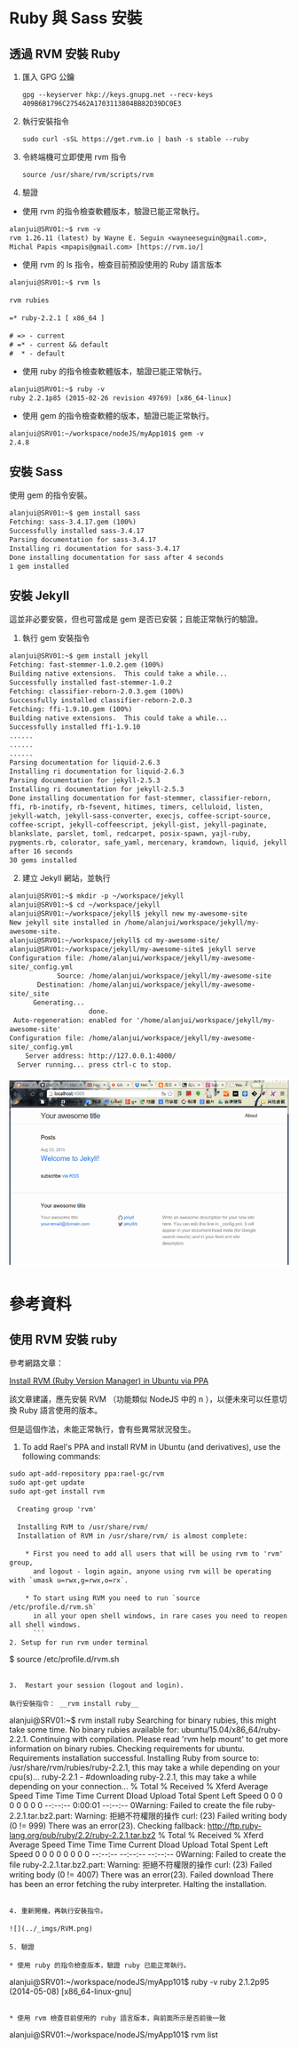 Ruby 與 Sass 安裝
==============

## 透過 RVM 安裝 Ruby

1. 匯入 GPG 公鑰
    ```
    gpg --keyserver hkp://keys.gnupg.net --recv-keys 409B6B1796C275462A1703113804BB82D39DC0E3
    ```

2. 執行安裝指令
    ```
    sudo curl -sSL https://get.rvm.io | bash -s stable --ruby
    ```

3. 令終端機可立即使用 rvm 指令
    ```
    source /usr/share/rvm/scripts/rvm
    ```

4. 驗證

  * 使用 rvm 的指令檢查軟體版本，驗證已能正常執行。

  ```
  alanjui@SRV01:~$ rvm -v
  rvm 1.26.11 (latest) by Wayne E. Seguin <wayneeseguin@gmail.com>, Michal Papis <mpapis@gmail.com> [https://rvm.io/]
  ```

  * 使用 rvm 的 ls 指令，檢查目前預設使用的 Ruby 語言版本

  ```
  alanjui@SRV01:~$ rvm ls

  rvm rubies

  =* ruby-2.2.1 [ x86_64 ]

  # => - current
  # =* - current && default
  #  * - default
  ```

  * 使用 ruby 的指令檢查軟體版本，驗證已能正常執行。

  ```
  alanjui@SRV01:~$ ruby -v
  ruby 2.2.1p85 (2015-02-26 revision 49769) [x86_64-linux]

  ```

  * 使用 gem 的指令檢查軟體的版本，驗證已能正常執行。

  ```
  alanjui@SRV01:~/workspace/nodeJS/myApp101$ gem -v
  2.4.8
  ```

## 安裝 Sass

使用 gem 的指令安裝。

```
alanjui@SRV01:~$ gem install sass
Fetching: sass-3.4.17.gem (100%)
Successfully installed sass-3.4.17
Parsing documentation for sass-3.4.17
Installing ri documentation for sass-3.4.17
Done installing documentation for sass after 4 seconds
1 gem installed
```

## 安裝 Jekyll

這並非必要安裝，但也可當成是 gem 是否已安裝；且能正常執行的驗證。

1. 執行 gem 安裝指令
  ```
  alanjui@SRV01:~$ gem install jekyll
  Fetching: fast-stemmer-1.0.2.gem (100%)
  Building native extensions.  This could take a while...
  Successfully installed fast-stemmer-1.0.2
  Fetching: classifier-reborn-2.0.3.gem (100%)
  Successfully installed classifier-reborn-2.0.3
  Fetching: ffi-1.9.10.gem (100%)
  Building native extensions.  This could take a while...
  Successfully installed ffi-1.9.10
  ......
  ......
  ......
  Parsing documentation for liquid-2.6.3
  Installing ri documentation for liquid-2.6.3
  Parsing documentation for jekyll-2.5.3
  Installing ri documentation for jekyll-2.5.3
  Done installing documentation for fast-stemmer, classifier-reborn, ffi, rb-inotify, rb-fsevent, hitimes, timers, celluloid, listen, jekyll-watch, jekyll-sass-converter, execjs, coffee-script-source, coffee-script, jekyll-coffeescript, jekyll-gist, jekyll-paginate, blankslate, parslet, toml, redcarpet, posix-spawn, yajl-ruby, pygments.rb, colorator, safe_yaml, mercenary, kramdown, liquid, jekyll after 16 seconds
  30 gems installed
  ```

2. 建立 Jekyll 網站，並執行

  ```
  alanjui@SRV01:~$ mkdir -p ~/workspace/jekyll
  alanjui@SRV01:~$ cd ~/workspace/jekyll
  alanjui@SRV01:~/workspace/jekyll$ jekyll new my-awesome-site
  New jekyll site installed in /home/alanjui/workspace/jekyll/my-awesome-site.
  alanjui@SRV01:~/workspace/jekyll$ cd my-awesome-site/
  alanjui@SRV01:~/workspace/jekyll/my-awesome-site$ jekyll serve
  Configuration file: /home/alanjui/workspace/jekyll/my-awesome-site/_config.yml
              Source: /home/alanjui/workspace/jekyll/my-awesome-site
         Destination: /home/alanjui/workspace/jekyll/my-awesome-site/_site
        Generating...
                      done.
   Auto-regeneration: enabled for '/home/alanjui/workspace/jekyll/my-awesome-site'
  Configuration file: /home/alanjui/workspace/jekyll/my-awesome-site/_config.yml
      Server address: http://127.0.0.1:4000/
    Server running... press ctrl-c to stop.
  ```

  ![](../_imgs/jekyll-site.png)

# 參考資料

## 使用 RVM 安裝 ruby

參考網路文章：

[Install RVM (Ruby Version Manager) in Ubuntu via PPA](http://www.webupd8.org/2014/11/how-to-install-rvm-ruby-version-manager.html)

該文章建議，應先安裝 RVM （功能類似 NodeJS 中的 n ），以便未來可以任意切換 Ruby 語言使用的版本。

但是這個作法，未能正常執行，會有些異常狀況發生。

1. To add Rael's PPA and install RVM in Ubuntu (and derivatives), use the following commands:

  ```
  sudo apt-add-repository ppa:rael-gc/rvm
  sudo apt-get update
  sudo apt-get install rvm

    Creating group 'rvm'

    Installing RVM to /usr/share/rvm/
    Installation of RVM in /usr/share/rvm/ is almost complete:

      * First you need to add all users that will be using rvm to 'rvm' group,
        and logout - login again, anyone using rvm will be operating with `umask u=rwx,g=rwx,o=rx`.

      * To start using RVM you need to run `source /etc/profile.d/rvm.sh`
        in all your open shell windows, in rare cases you need to reopen all shell windows.
        ```
2. Setup for run rvm under terminal

  ```
  $ source /etc/profile.d/rvm.sh
  ```

3.  Restart your session (logout and login).

  執行安裝指令： __rvm install ruby__

  ```
  alanjui@SRV01:~$ rvm install ruby
  Searching for binary rubies, this might take some time.
  No binary rubies available for: ubuntu/15.04/x86_64/ruby-2.2.1.
  Continuing with compilation. Please read 'rvm help mount' to get more information on binary rubies.
  Checking requirements for ubuntu.
  Requirements installation successful.
  Installing Ruby from source to: /usr/share/rvm/rubies/ruby-2.2.1, this may take a while depending on your cpu(s)...
  ruby-2.2.1 - #downloading ruby-2.2.1, this may take a while depending on your connection...
    % Total    % Received % Xferd  Average Speed   Time    Time     Time  Current
                                   Dload  Upload   Total   Spent    Left  Speed
    0     0    0     0    0     0      0      0 --:--:--  0:00:01 --:--:--     0Warning: Failed to create the file ruby-2.2.1.tar.bz2.part:
  Warning: 拒絕不符權限的操作
  curl: (23) Failed writing body (0 != 999)
  There was an error(23).
  Checking fallback: http://ftp.ruby-lang.org/pub/ruby/2.2/ruby-2.2.1.tar.bz2
    % Total    % Received % Xferd  Average Speed   Time    Time     Time  Current
                                   Dload  Upload   Total   Spent    Left  Speed
    0     0    0     0    0     0      0      0 --:--:-- --:--:-- --:--:--     0Warning: Failed to create the file ruby-2.2.1.tar.bz2.part:
  Warning: 拒絕不符權限的操作
  curl: (23) Failed writing body (0 != 4007)
  There was an error(23).
  Failed download
  There has been an error fetching the ruby interpreter. Halting the installation.
  ```

4. 重新開機，再執行安裝指令。

![](../_imgs/RVM.png)

5. 驗證

  * 使用 ruby 的指令檢查版本，驗證 ruby 已能正常執行。

  ```
  alanjui@SRV01:~/workspace/nodeJS/myApp101$ ruby -v
  ruby 2.1.2p95 (2014-05-08) [x86_64-linux-gnu]
  ```

  * 使用 rvm 檢查目前使用的 ruby 語言版本，與前面所示是否前後一致

   ```
  alanjui@SRV01:~/workspace/nodeJS/myApp101$ rvm list
  ```
